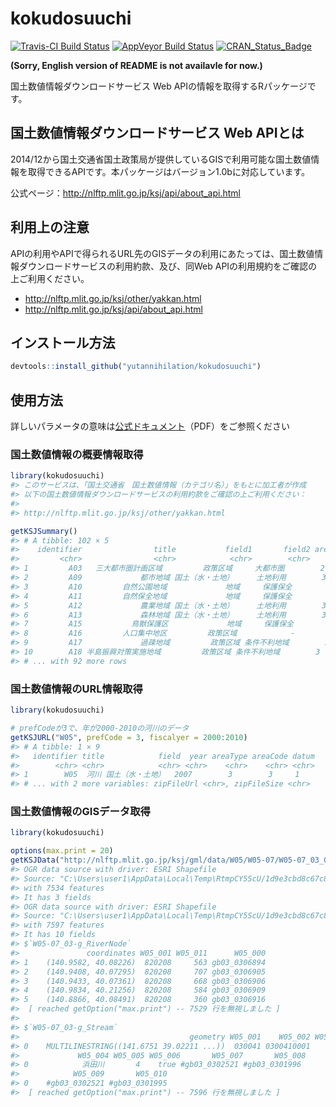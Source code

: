 
<!-- README.md is generated from README.Rmd. Please edit that file -->
kokudosuuchi
============

[![Travis-CI Build Status](https://travis-ci.org/yutannihilation/kokudosuuchi.svg?branch=master)](https://travis-ci.org/yutannihilation/kokudosuuchi) [![AppVeyor Build Status](https://ci.appveyor.com/api/projects/status/github/yutannihilation/kokudosuuchi?branch=master&svg=true)](https://ci.appveyor.com/project/yutannihilation/kokudosuuchi) [![CRAN\_Status\_Badge](http://www.r-pkg.org/badges/version/kokudosuuchi)](https://cran.r-project.org/package=kokudosuuchi)

**(Sorry, English version of README is not availavle for now.)**

国土数値情報ダウンロードサービス Web APIの情報を取得するRパッケージです。

国土数値情報ダウンロードサービス Web APIとは
--------------------------------------------

2014/12から国土交通省国土政策局が提供しているGISで利用可能な国土数値情報を取得できるAPIです。本パッケージはバージョン1.0bに対応しています。

公式ページ：<http://nlftp.mlit.go.jp/ksj/api/about_api.html>

利用上の注意
------------

APIの利用やAPIで得られるURL先のGISデータの利用にあたっては、国土数値情報ダウンロードサービスの利用約款、及び、同Web APIの利用規約をご確認の上ご利用ください。

-   <http://nlftp.mlit.go.jp/ksj/other/yakkan.html>
-   <http://nlftp.mlit.go.jp/ksj/api/about_api.html>

インストール方法
----------------

``` r
devtools::install_github("yutannihilation/kokudosuuchi")
```

使用方法
--------

詳しいパラメータの意味は[公式ドキュメント](http://nlftp.mlit.go.jp/ksj/api/specification_api_ksj.pdf)（PDF）をご参照ください

### 国土数値情報の概要情報取得

``` r
library(kokudosuuchi)
#> このサービスは、「国土交通省　国土数値情報（カテゴリ名）」をもとに加工者が作成
#> 以下の国土数値情報ダウンロードサービスの利用約款をご確認の上ご利用ください：
#> 
#> http://nlftp.mlit.go.jp/ksj/other/yakkan.html

getKSJSummary()
#> # A tibble: 102 × 5
#>    identifier                title           field1       field2 areaType
#>         <chr>                <chr>            <chr>        <chr>    <chr>
#> 1         A03   三大都市圏計画区域         政策区域     大都市圏        2
#> 2         A09             都市地域 国土（水・土地）     土地利用        3
#> 3         A10         自然公園地域             地域     保護保全        3
#> 4         A11         自然保全地域             地域     保護保全        3
#> 5         A12             農業地域 国土（水・土地）     土地利用        3
#> 6         A13             森林地域 国土（水・土地）     土地利用        3
#> 7         A15           鳥獣保護区             地域     保護保全        3
#> 8         A16         人口集中地区         政策区域            -        3
#> 9         A17             過疎地域         政策区域 条件不利地域        3
#> 10        A18 半島振興対策実施地域         政策区域 条件不利地域        3
#> # ... with 92 more rows
```

### 国土数値情報のURL情報取得

``` r
library(kokudosuuchi)

# prefCodeが3で、年が2000-2010の河川のデータ
getKSJURL("W05", prefCode = 3, fiscalyer = 2000:2010)
#> # A tibble: 1 × 9
#>   identifier title            field  year areaType areaCode datum
#>        <chr> <chr>            <chr> <chr>    <chr>    <chr> <chr>
#> 1        W05  河川 国土（水・土地）  2007        3        3     1
#> # ... with 2 more variables: zipFileUrl <chr>, zipFileSize <chr>
```

### 国土数値情報のGISデータ取得

``` r
library(kokudosuuchi)

options(max.print = 20)
getKSJData("http://nlftp.mlit.go.jp/ksj/gml/data/W05/W05-07/W05-07_03_GML.zip")
#> OGR data source with driver: ESRI Shapefile 
#> Source: "C:\Users\user1\AppData\Local\Temp\RtmpCY5ScU/1d9e3cbd8c67c8289c3e955f4a925569", layer: "W05-07_03-g_RiverNode"
#> with 7534 features
#> It has 3 fields
#> OGR data source with driver: ESRI Shapefile 
#> Source: "C:\Users\user1\AppData\Local\Temp\RtmpCY5ScU/1d9e3cbd8c67c8289c3e955f4a925569", layer: "W05-07_03-g_Stream"
#> with 7597 features
#> It has 10 fields
#> $`W05-07_03-g_RiverNode`
#>               coordinates W05_001 W05_011      W05_000
#> 1    (140.9582, 40.08226)  820208     563 gb03_0306894
#> 2    (140.9408, 40.07295)  820208     707 gb03_0306905
#> 3    (140.9433, 40.07361)  820208     668 gb03_0306906
#> 4    (140.9834, 40.21256)  820208     584 gb03_0306909
#> 5    (140.8866, 40.08491)  820208     360 gb03_0306916
#>  [ reached getOption("max.print") -- 7529 行を無視しました ] 
#> 
#> $`W05-07_03-g_Stream`
#>                                      geometry W05_001    W05_002 W05_003
#> 0    MULTILINESTRING((141.6751 39.02211 ...))  030041 0300410001       3
#>             W05_004 W05_005 W05_006       W05_007       W05_008
#> 0            浜田川       4    true #gb03_0302521 #gb03_0301996
#>            W05_009       W05_010
#> 0    #gb03_0302521 #gb03_0301995
#>  [ reached getOption("max.print") -- 7596 行を無視しました ]
```
